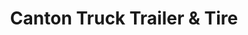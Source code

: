 ---
title: "Canton Truck Trailer & Tire"
url: /canton/canton-truck-trailer-und-tire/
shop: Autowerkstatt
---